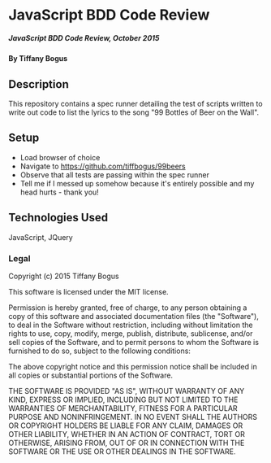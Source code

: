 # JavaScript BDD Code Review

##### JavaScript BDD Code Review, October 2015

#### By Tiffany Bogus

## Description

This repository contains a spec runner detailing the test of scripts written to write out code to list the lyrics to the song "99 Bottles of Beer on the Wall".

## Setup

* Load browser of choice
* Navigate to https://github.com/tiffbogus/99beers
* Observe that all tests are passing within the spec runner
* Tell me if I messed up somehow because it's entirely possible and my head hurts - thank you!


## Technologies Used

JavaScript, JQuery

### Legal

Copyright (c) 2015 Tiffany Bogus

This software is licensed under the MIT license.

Permission is hereby granted, free of charge, to any person obtaining a copy
of this software and associated documentation files (the "Software"), to deal
in the Software without restriction, including without limitation the rights
to use, copy, modify, merge, publish, distribute, sublicense, and/or sell
copies of the Software, and to permit persons to whom the Software is
furnished to do so, subject to the following conditions:

The above copyright notice and this permission notice shall be included in
all copies or substantial portions of the Software.

THE SOFTWARE IS PROVIDED "AS IS", WITHOUT WARRANTY OF ANY KIND, EXPRESS OR
IMPLIED, INCLUDING BUT NOT LIMITED TO THE WARRANTIES OF MERCHANTABILITY,
FITNESS FOR A PARTICULAR PURPOSE AND NONINFRINGEMENT. IN NO EVENT SHALL THE
AUTHORS OR COPYRIGHT HOLDERS BE LIABLE FOR ANY CLAIM, DAMAGES OR OTHER
LIABILITY, WHETHER IN AN ACTION OF CONTRACT, TORT OR OTHERWISE, ARISING FROM,
OUT OF OR IN CONNECTION WITH THE SOFTWARE OR THE USE OR OTHER DEALINGS IN
THE SOFTWARE.
